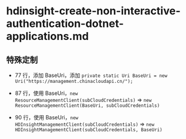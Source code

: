 # hdinsight-create-non-interactive-authentication-dotnet-applications.md

## 特殊定制

* 77 行，添加 BaseUri，添加 `private static Uri BaseUri = new Uri("https://management.chinacloudapi.cn/");`

* 87 行，使用 BaseUri，`new ResourceManagementClient(subCloudCredentials)` => `new ResourceManagementClient(BaseUri, subCloudCredentials)`

* 90 行，使用 BaseUri，`new HDInsightManagementClient(subCloudCredentials)` => `new HDInsightManagementClient(subCloudCredentials, BaseUri)`